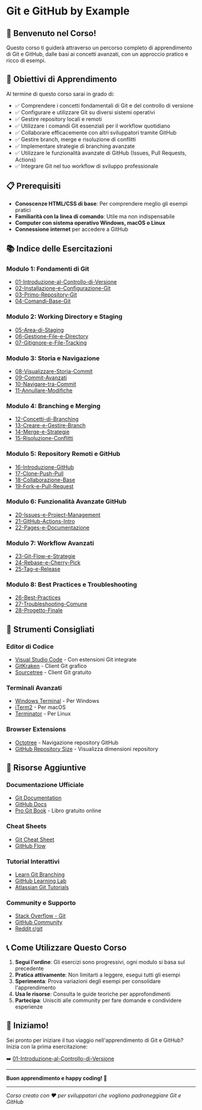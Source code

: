 # Git e GitHub by Example

## 👋 Benvenuto nel Corso!

Questo corso ti guiderà attraverso un percorso completo di apprendimento di Git e GitHub, dalle basi ai concetti avanzati, con un approccio pratico e ricco di esempi.

## 🎯 Obiettivi di Apprendimento

Al termine di questo corso sarai in grado di:

- ✅ Comprendere i concetti fondamentali di Git e del controllo di versione
- ✅ Configurare e utilizzare Git su diversi sistemi operativi
- ✅ Gestire repository locali e remoti
- ✅ Utilizzare i comandi Git essenziali per il workflow quotidiano
- ✅ Collaborare efficacemente con altri sviluppatori tramite GitHub
- ✅ Gestire branch, merge e risoluzione di conflitti
- ✅ Implementare strategie di branching avanzate
- ✅ Utilizzare le funzionalità avanzate di GitHub (Issues, Pull Requests, Actions)
- ✅ Integrare Git nel tuo workflow di sviluppo professionale

## 📋 Prerequisiti

- **Conoscenze HTML/CSS di base**: Per comprendere meglio gli esempi pratici
- **Familiarità con la linea di comando**: Utile ma non indispensabile
- **Computer con sistema operativo Windows, macOS o Linux**
- **Connessione internet** per accedere a GitHub

## 📚 Indice delle Esercitazioni

### Modulo 1: Fondamenti di Git
- [01-Introduzione-al-Controllo-di-Versione](./01-Introduzione-al-Controllo-di-Versione/)
- [02-Installazione-e-Configurazione-Git](./02-Installazione-e-Configurazione-Git/)
- [03-Primo-Repository-Git](./03-Primo-Repository-Git/)
- [04-Comandi-Base-Git](./04-Comandi-Base-Git/)

### Modulo 2: Working Directory e Staging
- [05-Area-di-Staging](./05-Area-di-Staging/)
- [06-Gestione-File-e-Directory](./06-Gestione-File-e-Directory/)
- [07-Gitignore-e-File-Tracking](./07-Gitignore-e-File-Tracking/)

### Modulo 3: Storia e Navigazione
- [08-Visualizzare-Storia-Commit](./08-Visualizzare-Storia-Commit/)
- [09-Commit-Avanzati](./09-Commit-Avanzati/)
- [10-Navigare-tra-Commit](./10-Navigare-tra-Commit/)
- [11-Annullare-Modifiche](./11-Annullare-Modifiche/)

### Modulo 4: Branching e Merging
- [12-Concetti-di-Branching](./12-Concetti-di-Branching/)
- [13-Creare-e-Gestire-Branch](./13-Creare-e-Gestire-Branch/)
- [14-Merge-e-Strategie](./14-Merge-e-Strategie/)
- [15-Risoluzione-Conflitti](./15-Risoluzione-Conflitti/)

### Modulo 5: Repository Remoti e GitHub
- [16-Introduzione-GitHub](./16-Introduzione-GitHub/)
- [17-Clone-Push-Pull](./17-Clone-Push-Pull/)
- [18-Collaborazione-Base](./18-Collaborazione-Base/)
- [19-Fork-e-Pull-Request](./19-Fork-e-Pull-Request/)

### Modulo 6: Funzionalità Avanzate GitHub
- [20-Issues-e-Project-Management](./20-Issues-e-Project-Management/)
- [21-GitHub-Actions-Intro](./21-GitHub-Actions-Intro/)
- [22-Pages-e-Documentazione](./22-Pages-e-Documentazione/)

### Modulo 7: Workflow Avanzati
- [23-Git-Flow-e-Strategie](./23-Git-Flow-e-Strategie/)
- [24-Rebase-e-Cherry-Pick](./24-Rebase-e-Cherry-Pick/)
- [25-Tag-e-Release](./25-Tag-e-Release/)

### Modulo 8: Best Practices e Troubleshooting
- [26-Best-Practices](./26-Best-Practices/)
- [27-Troubleshooting-Comune](./27-Troubleshooting-Comune/)
- [28-Progetto-Finale](./28-Progetto-Finale/)

## 🔧 Strumenti Consigliati

### Editor di Codice
- [Visual Studio Code](https://code.visualstudio.com/) - Con estensioni Git integrate
- [GitKraken](https://www.gitkraken.com/) - Client Git grafico
- [Sourcetree](https://www.sourcetreeapp.com/) - Client Git gratuito

### Terminali Avanzati
- [Windows Terminal](https://github.com/microsoft/terminal) - Per Windows
- [iTerm2](https://iterm2.com/) - Per macOS
- [Terminator](https://gnometerminator.blogspot.com/) - Per Linux

### Browser Extensions
- [Octotree](https://www.octotree.io/) - Navigazione repository GitHub
- [GitHub Repository Size](https://github.com/harshjv/github-repo-size) - Visualizza dimensioni repository

## 📖 Risorse Aggiuntive

### Documentazione Ufficiale
- [Git Documentation](https://git-scm.com/doc)
- [GitHub Docs](https://docs.github.com/)
- [Pro Git Book](https://git-scm.com/book) - Libro gratuito online

### Cheat Sheets
- [Git Cheat Sheet](https://education.github.com/git-cheat-sheet-education.pdf)
- [GitHub Flow](https://guides.github.com/introduction/flow/)

### Tutorial Interattivi
- [Learn Git Branching](https://learngitbranching.js.org/)
- [GitHub Learning Lab](https://lab.github.com/)
- [Atlassian Git Tutorials](https://www.atlassian.com/git/tutorials)

### Community e Supporto
- [Stack Overflow - Git](https://stackoverflow.com/questions/tagged/git)
- [GitHub Community](https://github.community/)
- [Reddit r/git](https://www.reddit.com/r/git/)

## 📞 Come Utilizzare Questo Corso

1. **Segui l'ordine**: Gli esercizi sono progressivi, ogni modulo si basa sul precedente
2. **Pratica attivamente**: Non limitarti a leggere, esegui tutti gli esempi
3. **Sperimenta**: Prova variazioni degli esempi per consolidare l'apprendimento
4. **Usa le risorse**: Consulta le guide teoriche per approfondimenti
5. **Partecipa**: Unisciti alle community per fare domande e condividere esperienze

## 🎉 Iniziamo!

Sei pronto per iniziare il tuo viaggio nell'apprendimento di Git e GitHub? Inizia con la prima esercitazione:

➡️ [01-Introduzione-al-Controllo-di-Versione](./01-Introduzione-al-Controllo-di-Versione/)

---

**Buon apprendimento e happy coding! 🚀**

---

*Corso creato con ❤️ per sviluppatori che vogliono padroneggiare Git e GitHub*
